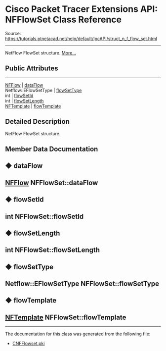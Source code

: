 # Cisco Packet Tracer Extensions API: NFFlowSet Class Reference

Source: https://tutorials.ptnetacad.net/help/default/IpcAPI/struct_n_f_flow_set.html

---

NetFlow FlowSet structure. [More...](struct_n_f_flow_set.html#details)

##  Public Attributes  
  
---  
[NFFlow](struct_n_f_flow.html) | [dataFlow](struct_n_f_flow_set.html#a3cc6e38ae0c09c068bcf453d5f4189da)  
Netflow::EFlowSetType | [flowSetType](struct_n_f_flow_set.html#a179e1bc341e4b501a0833ada8f268ab0)  
int | [flowSetId](struct_n_f_flow_set.html#a4f15b2ff3048581815f530caea2f0b58)  
int | [flowSetLength](struct_n_f_flow_set.html#a78d1831888d693e1c407d87872b2d0d9)  
[NFTemplate](struct_n_f_template.html) | [flowTemplate](struct_n_f_flow_set.html#a9c9ef07cfadaf553ccd916d3cb0ec49c)  
  
## Detailed Description

NetFlow FlowSet structure. 

## Member Data Documentation

## ◆ dataFlow

[NFFlow](struct_n_f_flow.html) NFFlowSet::dataFlow  
---  
  
## ◆ flowSetId

int NFFlowSet::flowSetId  
---  
  
## ◆ flowSetLength

int NFFlowSet::flowSetLength  
---  
  
## ◆ flowSetType

Netflow::EFlowSetType NFFlowSet::flowSetType  
---  
  
## ◆ flowTemplate

[NFTemplate](struct_n_f_template.html) NFFlowSet::flowTemplate  
---  
  
* * *

The documentation for this class was generated from the following file:

  * [CNFFlowset.pki](_c_n_f_flowset_8pki.html)


